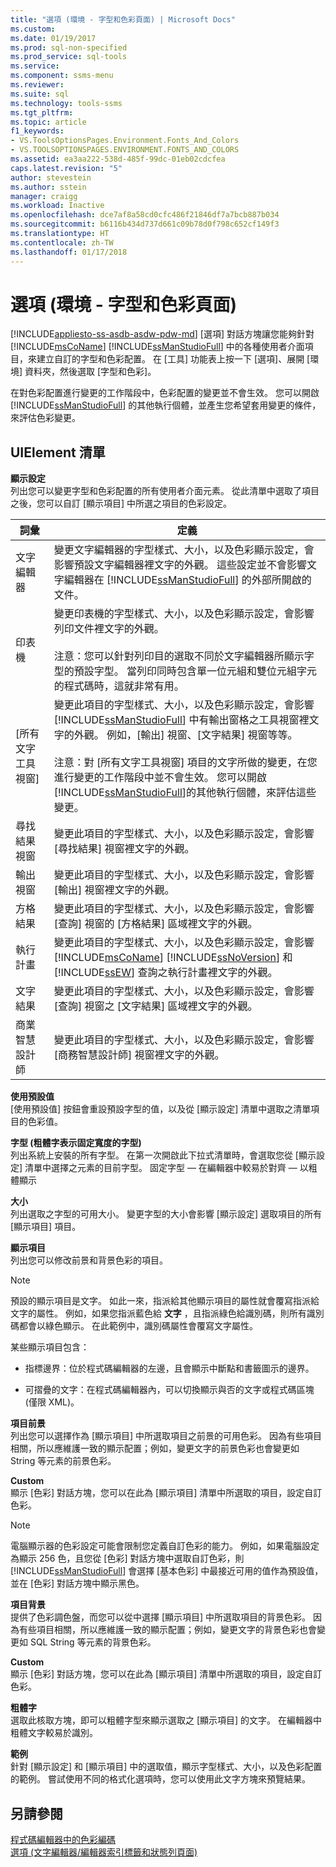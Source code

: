 ```yaml
---
title: "選項 (環境 - 字型和色彩頁面) | Microsoft Docs"
ms.custom: 
ms.date: 01/19/2017
ms.prod: sql-non-specified
ms.prod_service: sql-tools
ms.service: 
ms.component: ssms-menu
ms.reviewer: 
ms.suite: sql
ms.technology: tools-ssms
ms.tgt_pltfrm: 
ms.topic: article
f1_keywords:
- VS.ToolsOptionsPages.Environment.Fonts_And_Colors
- VS.TOOLSOPTIONSPAGES.ENVIRONMENT.FONTS_AND_COLORS
ms.assetid: ea3aa222-538d-485f-99dc-01eb02cdcfea
caps.latest.revision: "5"
author: stevestein
ms.author: sstein
manager: craigg
ms.workload: Inactive
ms.openlocfilehash: dce7af8a58cd0cfc486f21846df7a7bcb887b034
ms.sourcegitcommit: b6116b434d737d661c09b78d0f798c652cf149f3
ms.translationtype: HT
ms.contentlocale: zh-TW
ms.lasthandoff: 01/17/2018
---
```

# <a name="options-environment---fonts-and-colors-page"></a>選項 (環境 - 字型和色彩頁面)
[!INCLUDE[appliesto-ss-asdb-asdw-pdw-md](../../includes/appliesto-ss-asdb-asdw-pdw-md.md)] [選項] 對話方塊讓您能夠針對 [!INCLUDE[msCoName](../../includes/msconame_md.md)] [!INCLUDE[ssManStudioFull](../../includes/ssmanstudiofull_md.md)] 中的各種使用者介面項目，來建立自訂的字型和色彩配置。 在 [工具] 功能表上按一下 [選項]、展開 [環境] 資料夾，然後選取 [字型和色彩]。  
  
在對色彩配置進行變更的工作階段中，色彩配置的變更並不會生效。 您可以開啟 [!INCLUDE[ssManStudioFull](../../includes/ssmanstudiofull_md.md)] 的其他執行個體，並產生您希望套用變更的條件，來評估色彩變更。  
  
## <a name="uielement-list"></a>UIElement 清單  
**顯示設定**  
列出您可以變更字型和色彩配置的所有使用者介面元素。 從此清單中選取了項目之後，您可以自訂 [顯示項目] 中所選之項目的色彩設定。  
  
|詞彙|定義|  
|--------|--------------|  
|文字編輯器|變更文字編輯器的字型樣式、大小，以及色彩顯示設定，會影響預設文字編輯器裡文字的外觀。 這些設定並不會影響文字編輯器在 [!INCLUDE[ssManStudioFull](../../includes/ssmanstudiofull_md.md)] 的外部所開啟的文件。|  
|印表機|變更印表機的字型樣式、大小，以及色彩顯示設定，會影響列印文件裡文字的外觀。<br /><br />注意：您可以針對列印目的選取不同於文字編輯器所顯示字型的預設字型。 當列印同時包含單一位元組和雙位元組字元的程式碼時，這就非常有用。|  
|[所有文字工具視窗]|變更此項目的字型樣式、大小，以及色彩顯示設定，會影響 [!INCLUDE[ssManStudioFull](../../includes/ssmanstudiofull_md.md)] 中有輸出窗格之工具視窗裡文字的外觀。 例如，[輸出] 視窗、[文字結果] 視窗等等。<br /><br />注意：對 [所有文字工具視窗] 項目的文字所做的變更，在您進行變更的工作階段中並不會生效。 您可以開啟 [!INCLUDE[ssManStudioFull](../../includes/ssmanstudiofull_md.md)]的其他執行個體，來評估這些變更。|  
|尋找結果視窗|變更此項目的字型樣式、大小，以及色彩顯示設定，會影響 [尋找結果] 視窗裡文字的外觀。|  
|輸出視窗|變更此項目的字型樣式、大小，以及色彩顯示設定，會影響 [輸出] 視窗裡文字的外觀。|  
|方格結果|變更此項目的字型樣式、大小，以及色彩顯示設定，會影響 [查詢] 視窗的 [方格結果] 區域裡文字的外觀。|  
|執行計畫|變更此項目的字型樣式、大小，以及色彩顯示設定，會影響 [!INCLUDE[msCoName](../../includes/msconame_md.md)] [!INCLUDE[ssNoVersion](../../includes/ssnoversion_md.md)] 和 [!INCLUDE[ssEW](../../includes/ssew_md.md)] 查詢之執行計畫裡文字的外觀。|  
|文字結果|變更此項目的字型樣式、大小，以及色彩顯示設定，會影響 [查詢] 視窗之 [文字結果] 區域裡文字的外觀。|  
|商業智慧設計師|變更此項目的字型樣式、大小，以及色彩顯示設定，會影響 [商務智慧設計師] 視窗裡文字的外觀。|  
  
**使用預設值**  
[使用預設值] 按鈕會重設預設字型的值，以及從 [顯示設定] 清單中選取之清單項目的色彩值。  
  
**字型 (粗體字表示固定寬度的字型)**  
列出系統上安裝的所有字型。 在第一次開啟此下拉式清單時，會選取您從 [顯示設定] 清單中選擇之元素的目前字型。 固定字型 — 在編輯器中較易於對齊 — 以粗體顯示  
  
**大小**  
列出選取之字型的可用大小。 變更字型的大小會影響 [顯示設定] 選取項目的所有 [顯示項目] 項目。  
  
**顯示項目**  
列出您可以修改前景和背景色彩的項目。  
  
> [!NOTE]  
> 預設的顯示項目是文字。 如此一來，指派給其他顯示項目的屬性就會覆寫指派給文字的屬性。 例如，如果您指派藍色給 **文字** ，且指派綠色給識別碼，則所有識別碼都會以綠色顯示。 在此範例中，識別碼屬性會覆寫文字屬性。  
  
某些顯示項目包含：  
  
-   指標邊界：位於程式碼編輯器的左邊，且會顯示中斷點和書籤圖示的邊界。  
  
-   可摺疊的文字：在程式碼編輯器內，可以切換顯示與否的文字或程式碼區塊 (僅限 XML)。  
  
**項目前景**  
列出您可以選擇作為 [顯示項目] 中所選取項目之前景的可用色彩。 因為有些項目相關，所以應維護一致的顯示配置；例如，變更文字的前景色彩也會變更如 String 等元素的前景色彩。  
  
**Custom**  
顯示 [色彩] 對話方塊，您可以在此為 [顯示項目] 清單中所選取的項目，設定自訂色彩。  
  
> [!NOTE]  
> 電腦顯示器的色彩設定可能會限制您定義自訂色彩的能力。 例如，如果電腦設定為顯示 256 色，且您從 [色彩] 對話方塊中選取自訂色彩，則 [!INCLUDE[ssManStudioFull](../../includes/ssmanstudiofull_md.md)] 會選擇 [基本色彩] 中最接近可用的值作為預設值，並在 [色彩] 對話方塊中顯示黑色。  
  
**項目背景**  
提供了色彩調色盤，而您可以從中選擇 [顯示項目] 中所選取項目的背景色彩。 因為有些項目相關，所以應維護一致的顯示配置；例如，變更文字的背景色彩也會變更如 SQL String 等元素的背景色彩。  
  
**Custom**  
顯示 [色彩] 對話方塊，您可以在此為 [顯示項目] 清單中所選取的項目，設定自訂色彩。  
  
**粗體字**  
選取此核取方塊，即可以粗體字型來顯示選取之 [顯示項目] 的文字。 在編輯器中粗體文字較易於識別。  
  
**範例**  
針對 [顯示設定] 和 [顯示項目] 中的選取值，顯示字型樣式、大小，以及色彩配置的範例。 嘗試使用不同的格式化選項時，您可以使用此文字方塊來預覽結果。  
  
## <a name="see-also"></a>另請參閱  
[程式碼編輯器中的色彩編碼](http://msdn.microsoft.com/en-us/802882dc-c997-4e3f-8a01-994bb43169ae)  
[選項 (文字編輯器/編輯器索引標籤和狀態列頁面)](http://msdn.microsoft.com/en-us/e4815678-7885-4631-878f-c6a2b857ee05)  
  
